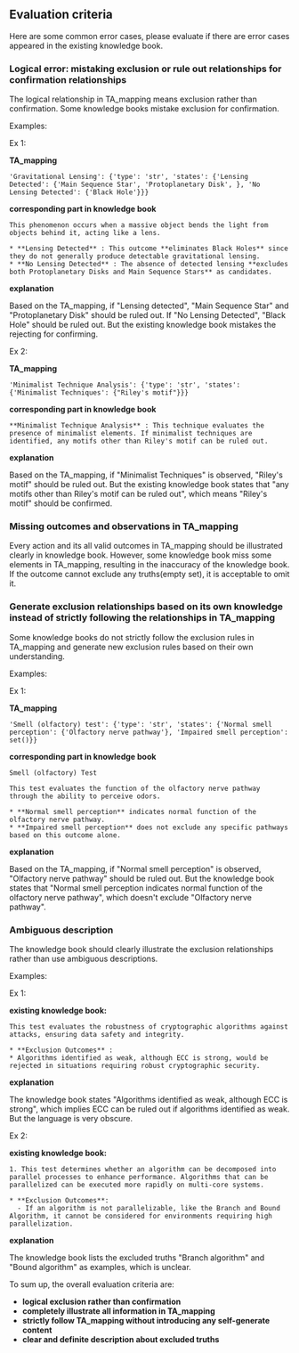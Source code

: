 ## **Evaluation criteria**

Here are some common error cases, please evaluate if there are error cases appeared in the existing knowledge book.

### **Logical error: mistaking exclusion or rule out relationships for confirmation relationships**

The logical relationship in TA_mapping means exclusion rather than confirmation. Some knowledge books mistake exclusion for confirmation.

Examples:

Ex 1:

**TA_mapping**

```
'Gravitational Lensing': {'type': 'str', 'states': {'Lensing Detected': {'Main Sequence Star', 'Protoplanetary Disk', }, 'No Lensing Detected': {'Black Hole'}}}
```

**corresponding part in knowledge book**

```
This phenomenon occurs when a massive object bends the light from objects behind it, acting like a lens.

* **Lensing Detected** : This outcome **eliminates Black Holes** since they do not generally produce detectable gravitational lensing.
* **No Lensing Detected** : The absence of detected lensing **excludes both Protoplanetary Disks and Main Sequence Stars** as candidates.
```

**explanation**

Based on the TA_mapping, if "Lensing detected", "Main Sequence Star" and "Protoplanetary Disk" should be ruled out. If "No Lensing Detected", "Black Hole" should be ruled out. But the existing knowledge book mistakes the rejecting for confirming.

Ex 2:

**TA_mapping**

```
'Minimalist Technique Analysis': {'type': 'str', 'states': {'Minimalist Techniques': {"Riley's motif"}}}
```

**corresponding part in knowledge book**

```
**Minimalist Technique Analysis** : This technique evaluates the presence of minimalist elements. If minimalist techniques are identified, any motifs other than Riley's motif can be ruled out.
```

**explanation**

Based on the TA_mapping, if "Minimalist Techniques" is observed, "Riley's motif" should be ruled out. But the existing knowledge book states that "any motifs other than Riley's motif can be ruled out", which means "Riley's motif" should be confirmed.

### Missing outcomes and observations in TA_mapping

Every action and its all valid outcomes in TA_mapping should be illustrated clearly in knowledge book. However, some knowledge book miss some elements in TA_mapping, resulting in the inaccuracy of the knowledge book. If the outcome cannot exclude any truths(empty set), it is acceptable to omit it.

### Generate exclusion relationships based on its own knowledge instead of strictly following the relationships in TA_mapping

Some knowledge books do not strictly follow the exclusion rules in TA_mapping and generate new exclusion rules based on their own understanding.

Examples:

Ex 1:

**TA_mapping**

```
'Smell (olfactory) test': {'type': 'str', 'states': {'Normal smell perception': {'Olfactory nerve pathway'}, 'Impaired smell perception': set()}}
```

**corresponding part in knowledge book**

```
Smell (olfactory) Test

This test evaluates the function of the olfactory nerve pathway through the ability to perceive odors.

* **Normal smell perception** indicates normal function of the olfactory nerve pathway.
* **Impaired smell perception** does not exclude any specific pathways based on this outcome alone.
```

**explanation**

Based on the TA_mapping, if "Normal smell perception" is observed, "Olfactory nerve pathway" should be ruled out. But the knowledge book states that "Normal smell perception indicates normal function of the olfactory nerve pathway", which doesn't exclude "Olfactory nerve pathway".

### Ambiguous description

The knowledge book should clearly illustrate the exclusion relationships rather than use ambiguous descriptions.

Examples:

Ex 1:

**existing knowledge book:**

```
This test evaluates the robustness of cryptographic algorithms against attacks, ensuring data safety and integrity.

* **Exclusion Outcomes** :
* Algorithms identified as weak, although ECC is strong, would be rejected in situations requiring robust cryptographic security.
```

**explanation**

The knowledge book states "Algorithms identified as weak, although ECC is strong", which implies ECC can be ruled out if algorithms identified as weak. But the language is very obscure.

Ex 2:

**existing knowledge book:**

```
1. This test determines whether an algorithm can be decomposed into parallel processes to enhance performance. Algorithms that can be parallelized can be executed more rapidly on multi-core systems.

* **Exclusion Outcomes**:
  - If an algorithm is not parallelizable, like the Branch and Bound Algorithm, it cannot be considered for environments requiring high parallelization.
```

**explanation**

The knowledge book lists the excluded truths "Branch algorithm" and "Bound algorithm" as examples, which is unclear.

To sum up, the overall evaluation criteria are:

* **logical exclusion rather than confirmation**
* **completely illustrate all information in TA_mapping**
* **strictly follow TA_mapping without introducing any self-generate content**
* **clear and definite description about excluded truths**
